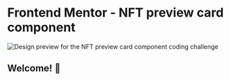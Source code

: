 # Frontend Mentor - NFT preview card component

![Design preview for the NFT preview card component coding challenge](./design/desktop-preview.jpg)

## Welcome! 👋